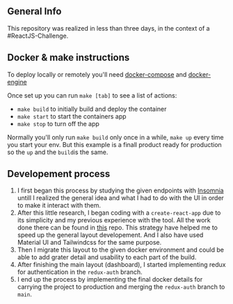 ## General Info ##
This repository was realized in less than three days, in the context of a #ReactJS-Challenge.

## Docker & make instructions ##
To deploy locally or remotely you'll need [docker-compose](https://docs.docker.com/compose/install/) and [docker-engine](https://docs.docker.com/engine/installation/linux/ubuntulinux/)

Once set up you can run `make [tab]` to see a list of actions:

  *  `make build` to initially build and deploy the container
  *  `make start` to start the containers app
  *  `make stop` to turn off the app
  
Normally you'll only run `make build` only once in a while, `make up` every time you start your env.
But this example is a finall product ready for production so the `up` and the `build`is the same.

## Developement process ##
1) I first began this process by studying the given endpoints with [Insomnia](http://insomnia.rest) untill 
I realized the general idea and what I had to do with the UI in order to make it interact with them.
2) After this little research, I began coding with a `create-react-app` due to its simplicity 
and my previous experience with the tool. All the work done there can be found in [this](https://github.com/tomaselizondo/ReactDevChallenge-utils) repo.
This strategy have helped me to speed up the general layout developement. 
And I also have used Material UI and Tailwindcss for the same purpose.
3) Then I migrate this layout to the given docker environment and could be able to add grater detail and usability
to each part of the build.
4) After finishing the main layout (dashboard), I started implementing redux for authentication in the `redux-auth` branch.
5) I end up the process by implementing the final docker details for carrying the project to production and merging the `redux-auth` branch to `main`.
